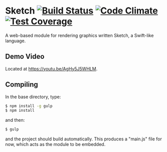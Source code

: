 # Sketch [![Build Status](https://travis-ci.org/FelixMcFelix/sketch-lang-js.svg?branch=master)](https://travis-ci.org/FelixMcFelix/sketch-lang-js) [![Code Climate](https://codeclimate.com/github/FelixMcFelix/laughing-ironman/badges/gpa.svg)](https://codeclimate.com/github/FelixMcFelix/laughing-ironman) [![Test Coverage](https://codeclimate.com/github/FelixMcFelix/laughing-ironman/badges/coverage.svg)](https://codeclimate.com/github/FelixMcFelix/laughing-ironman)

A web-based module for rendering graphics written Sketch, a Swift-like language.

## Demo Video
Located at https://youtu.be/AgHy5J5WHLM.

## Compiling

In the base directory, type:

```sh
$ npm install -g gulp
$ npm install
```

and then:

```sh
$ gulp
```

and the project should build automatically. This produces a "main.js" file for now, which acts as the module to be embedded.
